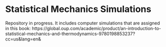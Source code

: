 <h1>Statistical Mechanics Simulations</h1>
Repository in progress. It includes computer simulations that are assigned in this book:
https://global.oup.com/academic/product/an-introduction-to-statistical-mechanics-and-thermodynamics-9780198853237?cc=us&lang=en&
